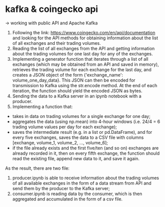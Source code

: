 # kafka & coingecko api 
-> working with public API and Apache Kafka
1. Following the link: https://www.coingecko.com/en/api/documentation and looking for the API methods for obtaining information about the list of all exchanges and their trading volumes.
2. Reading the list of all exchanges from the API and getting information about the trading volumes for one last day for any of the exchanges.
3. Implementing a generator function that iterates through a list of all exchanges (which may be obtained from an API and saved in memory), retrieves the trading volume for each exchange for the last day, and creates a JSON object of the form {'exchange_name': volume_one_day_data}. This JSON can then be encoded for transmission to Kafka using the str.encode method. At the end of each iteration, the function should yield the encoded JSON as bytes.
4. Sending the data to a Kafka server in an ipynb notebook with a producer.
5. Implementing a function that:
- takes in data on trading volumes for a single exchange for one day;
- aggregates the data (using np.mean) into 4-hour windows (i.e. 24/4 = 6 trading volume values per day for each exchange);
- saves the intermediate result (e.g. in a list or pd.DataFrame), and for every five exchanges, saves the data to a CSV file with columns [exchange, volume_1, volume_2, ..., volume_6];
- if the file already exists and the first five/ten (and so on) exchanges are already recorded in it, then on every fifth exchange, the function should read the existing file, append new data to it, and save it again.

As the result, there are two file: 
1. producer.ipynb is able to receive information about the trading volumes of all available exchanges in the form of a data stream from API 
and send them by the producer to the Kafka server;
2. consumer.ipynb is reading data by the consumer, which is then aggregated and accumulated in the form of a csv file.
